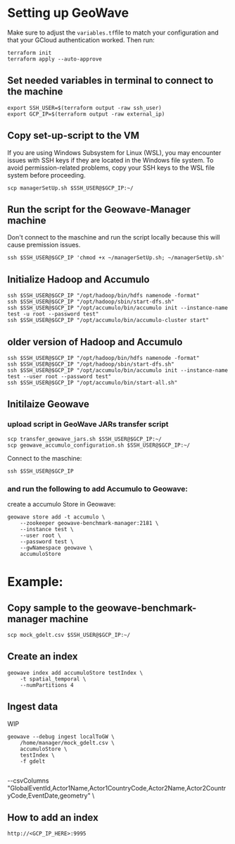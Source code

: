 # Setting up GeoWave
Make sure to adjust the `variables.tf`file to match your configuration and that your GCloud authentication worked. Then run:
```
terraform init
terraform apply --auto-approve
```
## Set needed variables in terminal to connect to the machine
```
export SSH_USER=$(terraform output -raw ssh_user)
export GCP_IP=$(terraform output -raw external_ip)
```

## Copy set-up-script to the VM
If you are using Windows Subsystem for Linux (WSL), you may encounter issues with SSH keys if they are located in the Windows file system. To avoid permission-related problems, copy your SSH keys to the WSL file system before proceeding.
```
scp managerSetUp.sh $SSH_USER@$GCP_IP:~/  
```

## Run the script for the Geowave-Manager machine 
Don't connect to the maschine and run the script locally because this will cause premission issues.
```
ssh $SSH_USER@$GCP_IP 'chmod +x ~/managerSetUp.sh; ~/managerSetUp.sh'
```

## Initialize Hadoop and Accumulo
````
ssh $SSH_USER@$GCP_IP "/opt/hadoop/bin/hdfs namenode -format"
ssh $SSH_USER@$GCP_IP "/opt/hadoop/sbin/start-dfs.sh"
ssh $SSH_USER@$GCP_IP "/opt/accumulo/bin/accumulo init --instance-name test -u root --password test"
ssh $SSH_USER@$GCP_IP "/opt/accumulo/bin/accumulo-cluster start"
````
## older version of Hadoop and  Accumulo
````
ssh $SSH_USER@$GCP_IP "/opt/hadoop/bin/hdfs namenode -format"
ssh $SSH_USER@$GCP_IP "/opt/hadoop/sbin/start-dfs.sh"
ssh $SSH_USER@$GCP_IP "/opt/accumulo/bin/accumulo init --instance-name test --user root --password test"
ssh $SSH_USER@$GCP_IP "/opt/accumulo/bin/start-all.sh"
````
## Initilaize Geowave

### upload script in GeoWave JARs transfer script
````
scp transfer_geowave_jars.sh $SSH_USER@$GCP_IP:~/
scp geowave_accumulo_configuration.sh $SSH_USER@$GCP_IP:~/    
````

Connect to the maschine:
````
ssh $SSH_USER@$GCP_IP
````
### and run the following to add Accumulo to Geowave:  

create a accumulo Store in Geowave:

````
geowave store add -t accumulo \
    --zookeeper geowave-benchmark-manager:2181 \
    --instance test \
    --user root \
    --password test \
    --gwNamespace geowave \
    accumuloStore
````

# Example:
## Copy sample to the geowave-benchmark-manager machine
```
scp mock_gdelt.csv $SSH_USER@$GCP_IP:~/
```
## Create an index
````
geowave index add accumuloStore testIndex \
    -t spatial_temporal \
    --numPartitions 4
````

## Ingest data
WIP
````
geowave --debug ingest localToGW \
    /home/manager/mock_gdelt.csv \
    accumuloStore \
    testIndex \
    -f gdelt
    
````
--csvColumns "GlobalEventId,Actor1Name,Actor1CountryCode,Actor2Name,Actor2CountryCode,EventDate,geometry" \

## How to add an index
````
http://<GCP_IP_HERE>:9995
````